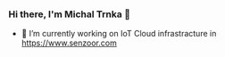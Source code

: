 ### Hi there, I'm Michal Trnka 👋

- 🔭 I’m currently working on IoT Cloud infrastracture in https://www.senzoor.com
<!--
**miXtr/miXtr** is a ✨ _special_ ✨ repository because its `README.md` (this file) appears on your GitHub profile.

Here are some ideas to get you started:

- 🌱 I’m currently learning ...
- 👯 I’m looking to collaborate on ...
- 🤔 I’m looking for help with ...
- 💬 Ask me about ...
- 📫 How to reach me: ...
- 😄 Pronouns: ...
- ⚡ Fun fact: ...
-->
